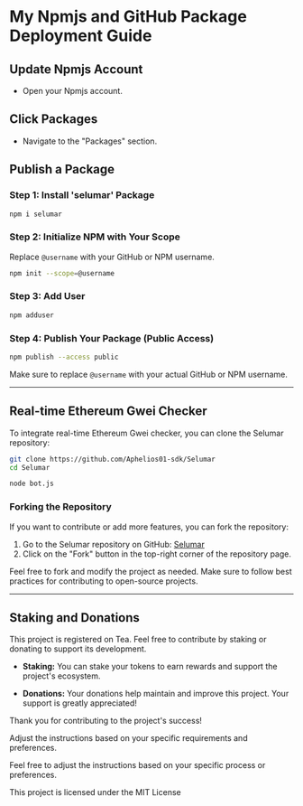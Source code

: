# My Npmjs and GitHub Package Deployment Guide

## Update Npmjs Account
- Open your Npmjs account.

## Click Packages
- Navigate to the "Packages" section.

## Publish a Package
### Step 1: Install 'selumar' Package
```bash
npm i selumar
```

### Step 2: Initialize NPM with Your Scope
Replace `@username` with your GitHub or NPM username.
```bash
npm init --scope=@username
```

### Step 3: Add User
```bash
npm adduser
```

### Step 4: Publish Your Package (Public Access)
```bash
npm publish --access public
```

Make sure to replace `@username` with your actual GitHub or NPM username.

---

## Real-time Ethereum Gwei Checker

To integrate real-time Ethereum Gwei checker, you can clone the Selumar repository:

```bash
git clone https://github.com/Aphelios01-sdk/Selumar
cd Selumar
```
```bash
node bot.js
```


### Forking the Repository

If you want to contribute or add more features, you can fork the repository:

1. Go to the Selumar repository on GitHub: [Selumar](https://github.com/Aphelios01-sdk/Selumar)
2. Click on the "Fork" button in the top-right corner of the repository page.

Feel free to fork and modify the project as needed. Make sure to follow best practices for contributing to open-source projects.

---
## Staking and Donations

This project is registered on Tea. Feel free to contribute by staking or donating to support its development.

- **Staking:** You can stake your tokens to earn rewards and support the project's ecosystem.
  
- **Donations:** Your donations help maintain and improve this project. Your support is greatly appreciated!

Thank you for contributing to the project's success!


Adjust the instructions based on your specific requirements and preferences.

Feel free to adjust the instructions based on your specific process or preferences.

This project is licensed under the MIT License

